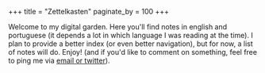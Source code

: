 +++
title = "Zettelkasten"
paginate_by = 100
+++

Welcome to my digital garden. Here you'll find notes in english and portuguese (it depends a lot in which language I was reading at the time). I plan to provide a better index (or even better navigation), but for now, a list of notes will do. Enjoy! (and if you'd like to comment on something, feel free to ping me via [email or twitter](/)).
